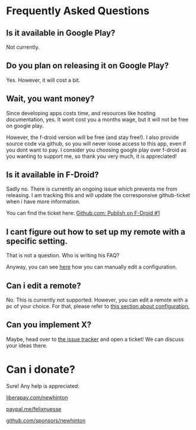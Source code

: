 # Frequently Asked Questions


## Is it available in Google Play?
Not currently.

## Do you plan on releasing it on Google Play?
Yes. However, it will cost a bit.

## Wait, you want money?
Since developing apps costs time, and resources like hosting documentation, yes. It wont cost you a months wage, but it will not be free on google play. 

However, the f-droid version will be free (and stay free!). I also provide source code via github, so you will never loose access to this app, even if you dont want to pay. I consider you choosing google play over f-droid as you wanting to support me, so thank you very much, it is appreciated!

## Is it available in F-Droid?

Sadly no. There is currently an ongoing issue which prevents me from releasing. I am tracking this and will update the corresponsive github-ticket when i have more information.

You can find the ticket here:
[Github.com: Publish on F-Droid #1](https://github.com/newhinton/Round-Sync/issues/1)


## I cant figure out how to set up my remote with a specific setting.
That is not a question. Who is writing his FAQ?

Anyway, you can see [here](./usage/config.md) how you can manually edit a configuration.

## Can i edit a remote?
No. This is currently not supported. However, you can edit a remote with a pc of your choice.
For that, please refer to [this section about configuration.](./usage/config.md)

## Can you implement X?

Maybe, head over to [the issue tracker](https://github.com/newhinton/Round-Sync/issues/) and open a ticket! We can discuss your ideas there.


# Can i donate?

Sure! Any help is appreciated:

<a href="https://liberapay.com/newhinton" class="donation-pictogram">
<i class="fa fa-liberapay fa-3" title="Donation Link - Liberapay" alt="https://liberapay.com/newhinton"></i>
<p>liberapay.com/newhinton</p>
</a>

<a href="https://www.paypal.me/felixnuesse" class="donation-pictogram">
<i class="fa fa-paypal fa-lg fa-2" title="Donation Link - Paypal" alt="https://www.paypal.me/felixnuesse"></i>
<p>paypal.me/felixnuesse</p>
</a>


<a href="https://github.com/sponsors/newhinton" class="donation-pictogram">
<i class="fa fa-github fa-lg fa-2" title="Donation Link - Github Sponsor" alt="https://github.com/sponsors/newhinton"></i>
<p>github.com/sponsors/newhinton</p>
</a>